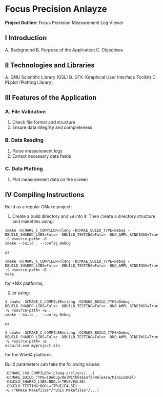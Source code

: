 # Focus Precision Anlayze

**Project Outline:** Focus Precision Measurement Log Viewer

## I Introduction

A. Background
B. Purpose of the Application
C. Objectives

## II Technologies and Libraries

A. GNU Scientific Library (GSL)
B. GTK (Graphical User Interface Toolkit)
C. PLplot (Plotting Library)

## III Features of the Application

### A. File Validation

1. Check file format and structure
2. Ensure data integrity and completeness

### B. Data Reading

1. Parse measurement logs
2. Extract necessary data fields

### C. Data Plotting

1. Plot measurement data on the screen

## IV Compiling Instructions

Build as a regular CMake project:

1. Create a build directory and `cd` into it. Then create a directory structure and
makefiles using:

```
cmake -DCMAKE_C_COMPILER=clang -DCMAKE_BUILD_TYPE=Debug -DBUILD_SHARED_LIBS=False -DBUILD_TESTING=False -DNO_AMPL_BINDINGS=True -S <source-path> -B .
cmake --build . --config Debug
```

or

```
cmake -DCMAKE_C_COMPILER=clang -DCMAKE_BUILD_TYPE=Debug -DBUILD_SHARED_LIBS=False -DBUILD_TESTING=False -DNO_AMPL_BINDINGS=True -S <source-path> -B .
make
```

for \*NIX platforms,

2. or using:

```
$ cmake -DCMAKE_C_COMPILER=clang -DCMAKE_BUILD_TYPE=Debug -DBUILD_SHARED_LIBS=False -DBUILD_TESTING=False -DNO_AMPL_BINDINGS=True -S <source-path> -B .
cmake --build . --config Debug
```

or

```
$ cmake -DCMAKE_C_COMPILER=clang -DCMAKE_BUILD_TYPE=Debug -DBUILD_SHARED_LIBS=False -DBUILD_TESTING=False -DNO_AMPL_BINDINGS=True -S <source-path> -B .
msbuild.exe myproject.sln
```

for the Win64 platform.

Build parameters can take the following values:

```
-DCMAKE_CXX_COMPILER=(clang-c/cl/gcc/...)
-DCMAKE_BUILD_TYPE=(Debug/RelWithDebInfo/Release/MinSizeRel)
-DBUILD_SHARED_LIBS:BOOL=(TRUE/FALSE)
-DBUILD_TESTING:BOOL=(TRUE/FALSE)
-G ("NMake Makefiles"/"Unix Makefiles"/...)
```